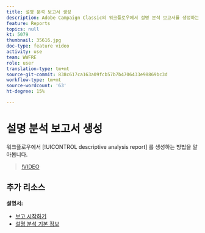```yaml
---
title: 설명 분석 보고서 생성
description: Adobe Campaign Classic의 워크플로우에서 설명 분석 보고서를 생성하는 방법을 알아봅니다.
feature: Reports
topics: null
kt: 5079
thumbnail: 35616.jpg
doc-type: feature video
activity: use
team: WWFRE
role: user
translation-type: tm+mt
source-git-commit: 838c617ca163a09fcb57b7b4706433e98869bc3d
workflow-type: tm+mt
source-wordcount: '63'
ht-degree: 15%

---
```



# 설명 분석 보고서 생성

워크플로우에서 [!UICONTROL descriptive analysis report] 를 생성하는 방법을 알아봅니다.

>[!VIDEO](https://video.tv.adobe.com/v/35616?quality=12)

## 추가 리소스

**설명서:**

* [보고 시작하기](https://docs.adobe.com/content/help/en/campaign-classic/using/reporting/reporting-in-adobe-campaign/about-adobe-campaign-reporting-tools.html)
* [설명 분석 기본 정보](https://docs.adobe.com/content/help/en/campaign-classic/using/reporting/analyzing-populations/about-descriptive-analysis.html)
